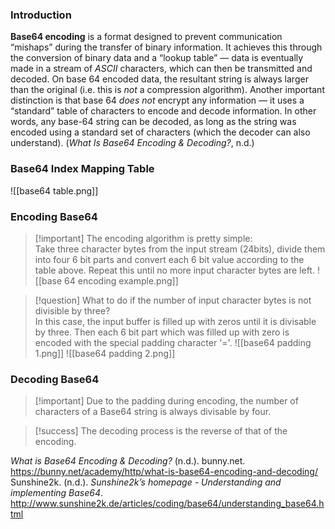 ### Introduction 
**Base64 encoding** is a format designed to prevent communication “mishaps” during the transfer of binary information. It achieves this through the conversion of binary data and a “lookup table” — data is eventually made in a stream of _ASCII_ characters, which can then be transmitted and decoded. On base 64 encoded data, the resultant string is always larger than the original (i.e. this is _not_ a compression algorithm). Another important distinction is that base 64 _does not_ encrypt any information — it uses a “standard” table of characters to encode and decode information. In other words, any base-64 string can be decoded, as long as the string was encoded using a standard set of characters (which the decoder can also understand). (_What Is Base64 Encoding & Decoding?_, n.d.)

### Base64 Index Mapping Table

![[base64 table.png]]

### Encoding Base64

>[!important] The encoding algorithm is pretty simple:  
Take three character bytes from the input stream (24bits), divide them into four 6 bit parts and convert each 6 bit value according to the table above. Repeat this until no more input character bytes are left.
![[base 64 encoding example.png]]

>[!question] What to do if the number of input character bytes is not divisible by three?  
In this case, the input buffer is filled up with zeros until it is divisable by three. Then each 6 bit part which was filled up with zero is encoded with the special padding character '='.
![[base64 padding 1.png]] 
![[base64 padding 2.png]]

### Decoding Base64

>[!important] Due to the padding during encoding, the number of characters of a Base64 string is always divisable by four. 

>[!success] The decoding process is the reverse of that of the encoding.


_What is Base64 Encoding & Decoding?_ (n.d.). bunny.net. https://bunny.net/academy/http/what-is-base64-encoding-and-decoding/
Sunshine2k. (n.d.). _Sunshine2k’s homepage - Understanding and implementing Base64_. http://www.sunshine2k.de/articles/coding/base64/understanding_base64.html